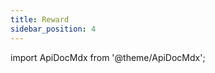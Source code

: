 ```yaml
---
title: Reward
sidebar_position: 4
---
```


import ApiDocMdx from '@theme/ApiDocMdx';

<ApiDocMdx id="reward-api" />
